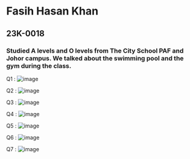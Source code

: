 # Fasih Hasan Khan
## 23K-0018
### Studied A levels and O levels from The City School PAF and Johor campus. We talked about the swimming pool and the gym during the class. 


Q1 : ![image](https://github.com/fasihh/pfFall23/assets/47947561/91d4d307-cd1e-426d-8652-bd34ca49d659)

Q2 : ![image](https://github.com/fasihh/pfFall23/assets/47947561/d5d55c35-4148-448d-a933-355e72ce7ecd)

Q3 : ![image](https://github.com/fasihh/pfFall23/assets/47947561/65bc523d-3dd7-4446-a5c3-a73e2077d5da)
 
Q4 : ![image](https://github.com/fasihh/pfFall23/assets/47947561/d50e0c3f-3da7-45e8-99f9-e13d39dc6141)

Q5 : ![image](https://github.com/fasihh/pfFall23/assets/47947561/51fcb15c-591a-4c6c-9526-a62f99548ec1)

Q6 : ![image](https://github.com/fasihh/pfFall23/assets/47947561/7dbec958-6d36-4ad7-9f29-1c103a13af16)

Q7 : ![image](https://github.com/fasihh/pfFall23/assets/47947561/7b858857-1b20-4be3-a18d-8d030a47edaa)
